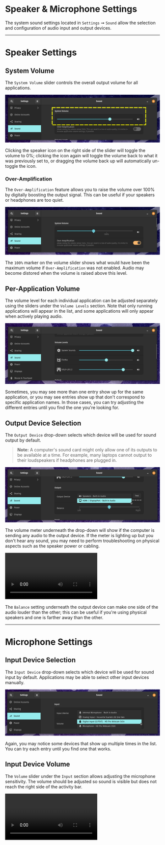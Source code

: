 # Speaker & Microphone Settings

The system sound settings located in `Settings` ➞ `Sound` allow the selection and configuration of audio input and output devices.

---

# Speaker Settings

## System Volume

The `System Volume` slider controls the overall output volume for all applications.

![Sound Settings](./img/system-volume.webp)

Clicking the speaker icon on the right side of the slider will toggle the volume to 0%; clicking the icon again will toggle the volume back to what it was previously set to, or dragging the volume back up will automatically un-toggle the icon.

### Over-Amplification

The `Over-Amplification` feature allows you to raise the volume over 100% by digitally boosting the output signal. This can be useful if your speakers or headphones are too quiet.

![Over Amp Enabled](./img/overamplification.webp)

The `100%` marker on the volume slider shows what would have been the maximum volume if `Over-Amplification` was not enabled. Audio may become distored when the volume is raised above this level.

## Per-Application Volume

The volume level for each individual application can be adjusted separately using the sliders under the `Volume Levels` section. Note that only running applications will appear in the list, and some applications will only appear when actively playing audio.

![Per-Application Volume Levels](./img/volume-levels.webp)

Sometimes, you may see more than one entry show up for the same application, or you may see entries show up that don't correspond to specific application names. In those cases, you can try adjusting the different entries until you find the one you're looking for.

## Output Device Selection

The `Output Device` drop-down selects which device will be used for sound output by default.

>**Note:** A computer's sound card might only allow one of its outputs to be available at a time. For example, many laptops cannot output to their loudspeakers if headphones are plugged in.

![Selecting an Output Device](./img/output-devices.webp)

The volume meter underneath the drop-down will show if the computer is sending any audio to the output device. If the meter is lighting up but you don't hear any sound, you may need to perform troubleshooting on physical aspects such as the speaker power or cabling.

<video autoplay loop>
    <source src="./img/output-sound-meter.webm" />
</video>

The `Balance` setting underneath the output device can make one side of the audio louder than the other; this can be useful if you're using physical speakers and one is farther away than the other.

---

# Microphone Settings

## Input Device Selection

The `Input Device` drop-down selects which device will be used for sound input by default. Applications may be able to select other input devices manually.

![Selecting an Input Device](./img/input-devices.webp)

Again, you may notice some devices that show up multiple times in the list. You can try each entry until you find one that works.

## Input Device Volume

The `Volume` slider under the `Input` section allows adjusting the microphone sensitivity. The volume should be adjusted so sound is visible but does not reach the right side of the activity bar.

<video autoplay loop>
    <source src="./img/input-volume.webm" />
</video>
